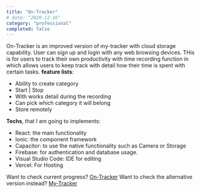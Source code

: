 ```yaml
---
title: "On-Tracker"
# date: "2020-12-16"
category: "professional"
completed: false
---
```


On-Tracker is an improved version of my-tracker with cloud storage capability. User can sign up and login with any web browsing devices. THis is for users to track their own productivity with time recording function in which allows users to keep track with detail how their time is spent with certain tasks. **feature lists**:
- Ability to create category
- Start | Stop
- With works detail during the recording
- Can pick which category it will belong
- Store remotely

**Techs**, that I am going to implements:

- React: the main functionality
- Ionic: the component framework
- Capacitor: to use the native functionality such as Camera or Storage
- Firebase: for authentication and database usage.
- Visual Studio Code: IDE for editing
- Vercel: For Hosting

Want to check current progress? [On-Tracker](https://on-tracker.vercel.app)
Want to check the alternative version instead? [My-Tracker](https://my-tracker.vercel.app)